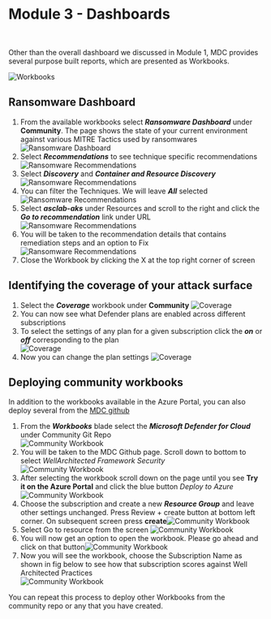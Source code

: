 # Module 3 - Dashboards

<br>

Other than the overall dashboard we discussed in Module 1, MDC provides several purpose built reports, which are presented as Workbooks. 

![Workbooks](../Images/mdfc-workbooks.png?raw=true)

## Ransomware Dashboard

1. From the available workbooks select ***Ransomware Dashboard*** under **Community**. The page shows the state of your current environment against various MITRE Tactics used by ransomwares
![Ransomware Dashboard](../Images/mdfc-ransomwaredashboard.png?raw=true)
2. Select ***Recommendations*** to see technique specific recommendations ![Ransomware Recommendations](../Images/mdfc-ransomwarerecommendations.png?raw=true)
3. Select ***Discovery*** and ***Container and Resource Discovery*** ![Ransomware Recommendations](../Images/mdfc-ransomwarediscovery.png?raw=true)
4. You can filter the Techniques. We will leave ***All*** selected ![Ransomware Recommendations](../Images/mdfc-ransomwarefilter.png?raw=true)
5. Select ***asclab-aks*** under Resources and scroll to the right and click the ***Go to recommendation*** link under URL![Ransomware Recommendations](../Images/mdfc-ransomwarerecommendation.png?raw=true)
6. You will be taken to the recommendation details that contains remediation steps and an option to Fix ![Ransomware Recommendations](../Images/mdfc-ransomwarefix.png?raw=true)
7. Close the Workbook by clicking the X at the top right corner of screen


## Identifying the coverage of your attack surface

1. Select the ***Coverage*** workbook under **Community** 
   ![Coverage](../Images/mdfc-coverage.png?raw=true)
2. You can now see what Defender plans are enabled across different subscriptions
3. To select the settings of any plan for a given subscription click the ***on*** or ***off*** corresponding to the plan<br>
![Coverage](../Images/mdfc-planonoff.png?raw=true)
4. Now you can change the plan settings 
   ![Coverage](../Images/mdfc-plansettings.png?raw=true)


## Deploying community workbooks

In addition to the workbooks available in the Azure Portal, you can also deploy several from the [MDC github](https://github.com/Azure/Microsoft-Defender-for-Cloud/tree/main/Workbooks)

1. From the ***Workbooks*** blade select the ***Microsoft Defender for Cloud*** under Community Git Repo<br>
   ![Community Workbook](../Images/mdfc-github.png?raw=true)
2. You will be taken to the MDC Github page. Scroll down to bottom to select *WellArchitected Framework Security* <br>![Community Workbook](../Images/mdfc-waf.png?raw=true)
3. After selecting the workbook scroll down on the page until you see **Try it on the Azure Portal** and click the blue button *Deploy to Azure*<br>![Community Workbook](../Images/mdfc-waf2.png?raw=true)
4. Choose the subscription and create a new ***Resource Group*** and leave other settings unchanged. Press Review + create button at bottom left corner. On subsequent screen press **create**![Community Workbook](../Images/mdfc-webdeploy.png?raw=true)
5. Select Go to resource from the screen ![Community Workbook](../Images/mdfc-depcomplete.png?raw=true)
6. You will now get an option to open the workbook. Please go ahead and click on that button![Community Workbook](../Images/mdfc-wafwbdeploy-1.png?raw=true)
7. Now you will see the workbook, choose the Subscription Name as shown in fig below to see how that subscription scores against Well Architected Practices<br> ![Community Workbook](../Images/mdfc-waf-final.png?raw=true)

You can repeat this process to deploy other Workbooks from the community repo or any that you have created.
